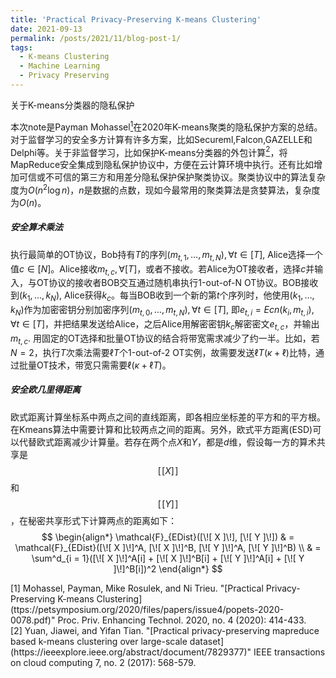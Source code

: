 ```yaml
---
title: 'Practical Privacy-Preserving K-means Clustering'
date: 2021-09-13
permalink: /posts/2021/11/blog-post-1/
tags:
  - K-means Clustering
  - Machine Learning
  - Privacy Preserving
---
```


关于K-means分类器的隐私保护

本次note是Payman Mohassel[<sup>1</sup>](#1)在2020年K-means聚类的隐私保护方案的总结。对于监督学习的安全多方计算有许多方案，比如Secureml,Falcon,GAZELLE和Delphi等。关于非监督学习，比如保护K-means分类器的外包计算[<sup>2</sup>](#2)，将MapReduce安全集成到隐私保护协议中，方便在云计算环境中执行。还有比如增加可信或不可信的第三方和用差分隐私保护保护聚类协议。聚类协议中的算法复杂度为$O(n^2 \log n)$，$n$是数据的点数，现如今最常用的聚类算法是贪婪算法，复杂度为$O(n)$。

##### 安全算术乘法
执行最简单的OT协议，Bob持有$T$的序列$(m_{t,1}, \dots, m_{t,N}), \forall t \in [T]$, Alice选择一个值$c \in [N]$。Alice接收$m_{t,c}, \forall [T]$，或者不接收。若Alice为OT接收者，选择$c$并输入，与OT协议的接收者BOB交互通过随机串执行1-out-of-N OT协议。BOB接收到$(k_1, \dots, k_N)$, Alice获得$k_c$。每当BOB收到一个新的第$t$个序列时，他使用$(k_1, \dots, k_N)$作为加密密钥分别加密序列$(m_{t,0}, \dots, m_{t,N}), \forall t \in [T]$, 即$e_{t,i}=Ecn(k_i, m_{t,i}), \forall t \in [T]$，并把结果发送给Alice，之后Alice用解密密钥$k_c$解密密文$e_{t,c}$，并输出$m_{t,c}$. 用固定的OT选择和批量OT协议的结合将带宽需求减少了约一半。比如，若$N=2$，执行$T$次乘法需要$\ell T$个1-out-of-2 OT实例，故需要发送$\ell T (\kappa + \ell)$比特，通过批量OT技术，带宽只需需要$\ell (\kappa + \ell T)$。

##### 安全欧几里得距离
欧式距离计算坐标系中两点之间的直线距离，即各相应坐标差的平方和的平方根。在Kmeans算法中需要计算和比较两点之间的距离。另外，欧式平方距离(ESD)可以代替欧式距离减少计算量。若存在两个点$X$和$Y$，都是$d$维，假设每一方的算术共享是$$ [\![ X ]\!] $$ 和$$ [\![ Y ]\!] $$，在秘密共享形式下计算两点的距离如下：
$$
\begin{align*}
\mathcal{F}_{EDist}([\![ X ]\!], [\![ Y ]\!]) & = \mathcal{F}_{EDist}([\![ X ]\!]^A, [\![ X ]\!]^B, [\![ Y ]\!]^A, [\![ Y ]\!]^B) \\
& = \sum^d_{i = 1}([\![ X ]\!]^A[i] + [\![ X ]\!]^B[i] + [\![ Y ]\!]^A[i] + [\![ Y ]\!]^B[i])^2
\end{align*}
$$





<div id="1"></div>
[1] Mohassel, Payman, Mike Rosulek, and Ni Trieu. "[Practical Privacy-Preserving K-means Clustering](ttps://petsymposium.org/2020/files/papers/issue4/popets-2020-0078.pdf)" Proc. Priv. Enhancing Technol. 2020, no. 4 (2020): 414-433.
<div id="2"></div>
[2] Yuan, Jiawei, and Yifan Tian. "[Practical privacy-preserving mapreduce based k-means clustering over large-scale dataset](https://ieeexplore.ieee.org/abstract/document/7829377)" IEEE transactions on cloud computing 7, no. 2 (2017): 568-579.

